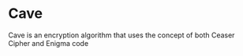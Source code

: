 # Cave

Cave is an encryption algorithm that uses the concept of both Ceaser Cipher and Enigma code
